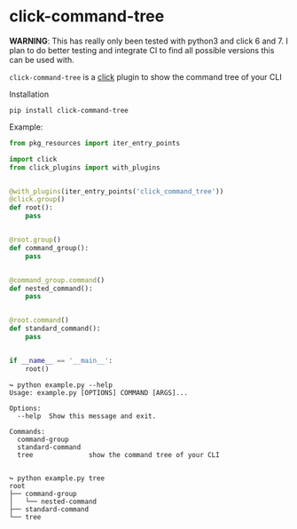 click-command-tree
==================

**WARNING**: This has really only been tested with python3 and click 6 and 7. I plan to do better testing and integrate CI to find all
possible versions this can be used with.

`click-command-tree` is a [click](https://github.com/pallets/click) plugin to show the command tree of your CLI

Installation

```
pip install click-command-tree
```

Example:

```python
from pkg_resources import iter_entry_points

import click
from click_plugins import with_plugins


@with_plugins(iter_entry_points('click_command_tree'))
@click.group()
def root():
    pass


@root.group()
def command_group():
    pass


@command_group.command()
def nested_command():
    pass


@root.command()
def standard_command():
    pass


if __name__ == '__main__':
    root()

```

```
↪ python example.py --help
Usage: example.py [OPTIONS] COMMAND [ARGS]...

Options:
  --help  Show this message and exit.

Commands:
  command-group
  standard-command
  tree              show the command tree of your CLI


↪ python example.py tree
root
├── command-group
│   └── nested-command
├── standard-command
└── tree

```
